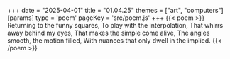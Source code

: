 +++
date = "2025-04-01"
title = "01.04.25"
themes = ["art", "computers"]
[params]
  type = 'poem'
  pageKey = 'src/poem.js'
+++
{{< poem >}}
Returning to the funny squares,
To play with the interpolation,
That whirrs away behind my eyes,
That makes the simple come alive,
The angles smooth, the motion filled,
With nuances that only dwell in the implied.
{{< /poem >}}